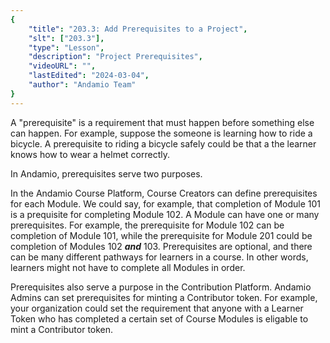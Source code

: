 ```yaml
---
{
    "title": "203.3: Add Prerequisites to a Project",
    "slt": ["203.3"],
    "type": "Lesson",
    "description": "Project Prerequisites",
    "videoURL": "",
    "lastEdited": "2024-03-04",
    "author": "Andamio Team"
}
---
```


A "prerequisite" is a requirement that must happen before something else can happen. For example, suppose the someone is learning how to ride a bicycle. A prerequisite to riding a bicycle safely could be that a the learner knows how to wear a helmet correctly.

In Andamio, prerequisites serve two purposes.

In the Andamio Course Platform, Course Creators can define prerequisites for each Module. We could say, for example, that completion of Module 101 is a prequisite for completing Module 102. A Module can have one or many prerequisites. For example, the prerequisite for Module 102 can be completion of Module 101, while the prerequisite for Module 201 could be completion of Modules 102 ***and*** 103. Prerequisites are optional, and there can be many different pathways for learners in a course. In other words, learners might not have to complete all Modules in order.

Prerequisites also serve a purpose in the Contribution Platform. Andamio Admins can set prerequisites for minting a Contributor token. For example, your organization could set the requirement that anyone with a Learner Token who has completed a certain set of Course Modules is eligable to mint a Contributor token.